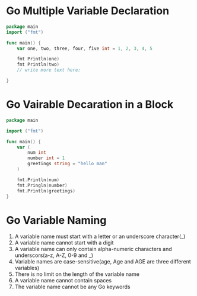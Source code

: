 # Go Multiple Variable Declaration

```go
package main
import ("fmt")

func main() {
    var one, two, three, four, five int = 1, 2, 3, 4, 5

    fmt Println(one)
    fmt Println(two)
    // write more text here:

}

```


# Go Vairable Decaration in a Block
```go
package main

import ("fmt")

func main() {
    var (
        num int
        number int = 1
        greetings string = "hello man"
    )

    fmt.Println(num)
    fmt.Pringln(number)
    fmt.Println(greetings)
}
```

# Go Variable Naming
1. A variable name must start with a letter or an underscore character(_)
2. A variable name cannot start with a digit
3. A variable name can only contain alpha-numeric characters and underscors(a-z, A-Z, 0-9 and _)
4. Variable names are case-sensitive(age, Age and AGE are three different variables)
5. There is no limit on the length of the variable name
6. A variable name cannot contain spaces
7. The variable name cannot be any Go keywords




